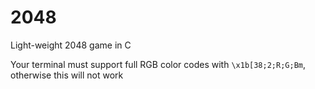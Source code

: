 # 2048

Light-weight 2048 game in C

Your terminal must support full RGB color codes with `\x1b[38;2;R;G;Bm`, otherwise this will not work
